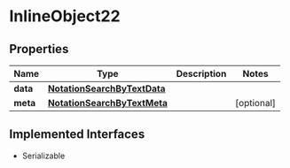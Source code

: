 

# InlineObject22


## Properties

Name | Type | Description | Notes
------------ | ------------- | ------------- | -------------
**data** | [**NotationSearchByTextData**](NotationSearchByTextData.md) |  | 
**meta** | [**NotationSearchByTextMeta**](NotationSearchByTextMeta.md) |  |  [optional]


## Implemented Interfaces

* Serializable


